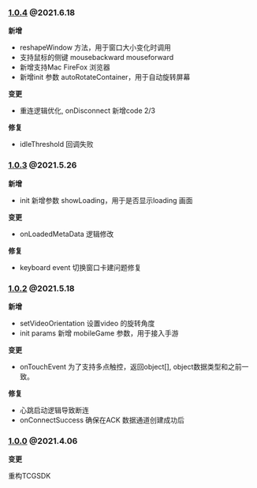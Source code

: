 ### [1.0.4](https://ex.cloud-gaming.myqcloud.com/cloud_gaming_web_sdk/tcg-sdk/1.0.4/index.js) @2021.6.18

**新增**

- reshapeWindow 方法，用于窗口大小变化时调用
- 支持鼠标的侧键 mousebackward mouseforward
- 新增支持Mac FireFox 浏览器
- 新增init 参数 autoRotateContainer，用于自动旋转屏幕

**变更**

- 重连逻辑优化, onDisconnect 新增code 2/3

**修复**

- idleThreshold 回调失败

### [1.0.3](https://ex.cloud-gaming.myqcloud.com/cloud_gaming_web_sdk/tcg-sdk/1.0.3/index.js) @2021.5.26

**新增**

- init 新增参数 showLoading，用于是否显示loading 画面

**变更**

- onLoadedMetaData 逻辑修改

**修复**

- keyboard event 切换窗口卡建问题修复


### [1.0.2](https://ex.cloud-gaming.myqcloud.com/cloud_gaming_web_sdk/tcg-sdk/1.0.2/index.js) @2021.5.18

**新增**

- setVideoOrientation 设置video 的旋转角度
- init params 新增 mobileGame 参数，用于接入手游

**变更**

- onTouchEvent 为了支持多点触控，返回object[], object数据类型和之前一致。

**修复**

- 心跳启动逻辑导致断连
- onConnectSuccess 确保在ACK 数据通道创建成功后


### [1.0.0](https://ex.cloud-gaming.myqcloud.com/cloud_gaming_web_sdk/tcg-sdk/1.0.0/index.js) @2021.4.06

**变更**

重构TCGSDK

